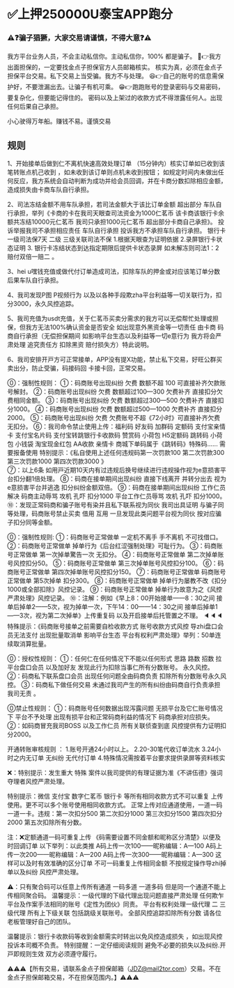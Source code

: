 # ✅上押250000U泰宝APP跑分

### ⚠️❓骗子猖獗，大家交易请谨慎，不得大意❓⚠️

我方平台业务人员，不会主动私信你。主动私信你，100% 都是骗子。
🤣👉我方出面担保的，一定要找金点子担保官方人员邮箱核实。
  核实为真，必须在金点子担保平台交易。私下交易上当受骗。我方不与处理。
😆👉自己的账号的信息需保护好，不要泄漏出去。让骗子有机可乘。
😁👉跑跑账号的登录密码与交易密码，要复杂化，但要能记得住的。
  密码以及上架过的收款方式不得泄露任何人。出现任何后果自己承担。

 小心驶得万年船。赚钱不易。谨慎交易

 ## 规则
1、开始接单后做到仁不离机快速高效处理订单 （15分钟内）核实订单如已收到该笔转账点机己收到 ，如未收到该订单则点机未收到按钮； 如规定时间内未做出任何反应，我方系统会自动判断为成功并给会员回调，并在卡商分数扣除相应金额，造成损失由卡商车队自行承担。 

2、司法冻结金额不用车队承担，若司法金额大于该比订单金额 超出部分 车队自行承担，举列《卡商的卡在我司天眼查司法资金为1000仁茗币  该卡商该银行卡余额共冻结10000元仁茗币  我司只承担1000元仁茗币  超出部分卡商自己承担》。 投诉举报我司不承担相应责任 车队自行承担  投诉我方不承担车队自行承担。
银行卡一级司法保7天  二级  三级关联司法不保    1.根据天眼查为证明依据 2.录屏银行卡状态证明   3. 银行卡冻结状态到达指定期限后提供卡状态录屏 如未解冻则司法1：2 赔付双倍一赔二 。

3、hei u嘿钱充值或做代付订单造成司法，扣除车队的押金或对应该笔订单分数 后果车队自行承担。

4、我司发现P图 P视频行为  以及以各种手段欺zha平台利益等一切关联行为，扣分3000，永久风控追踪。

5、我司充值为usdt充值，关于仁茗币买卖分需求的我方可以无偿帮忙处理或担保，但我方无法100%确认资金是否安全 如出现意外黑资金等一切责任 由卡商 码商自行承担（无偿担保期间 如影响平台生态以及利益等一切e意行为  我方将会严肃处理 追究责任方 扣除黑资 赔付损失方）特此说明。

6、我司安排开戸方可正常接单，APP没有提X功能，禁止私下交易，好旺公群买卖出分，防止受骗，码接码回  卡接卡回，正常交易。

⓪：强制性规则：
①：码商账号出现纠纷  欠费  数额不超  100  可直接补齐欠款账号解封。
②：码商账号出现纠纷  欠费  数额超过100—300  欠费补齐  直接扣分欠费相同金额。
③：码商账号出现纠纷  欠费  数额超过300—500  欠费补齐  直接扣分1000。
④：码商账号出现纠纷  欠费  数额超过500—1000 欠费补齐  直接扣分2000。
⑤：码商账号出现纠纷  欠费  欠费账号不超《72小时》可直接补齐欠费  无扣分。
⑥：我司命令禁止使用上传：福利码  好友码  加群码  定额码  支付宝亲情卡  支付宝名片码  支付宝转跳银行卡收款码  赞赏码  小荷包  H5定额码  跳转码  小荷包  小钱袋  淘宝现金红包  AA收款  亲情卡  商城下单码属于《跳转码》特殊码......  需要报备使用  特别提示：《私自使用上述任何违规码第一次罚款100 第二次罚款300 第三次罚款1000 第四次罚款3000 》  
⑦：以上6条 如用戸近期10天内有过违规后换号继续进行违规操作视为e意损害平台扣分翻1倍处理。
⑧：码商在接单期间出现纠纷  直接下线离开 并转分出去 视为e意损害平台并逃逸  扣分纠纷金额双倍。
⑨：码商在接单期间出现纠纷  工作仁员解决  码商主动辱骂  攻机  孔吓  扣分1000  平台工作仁员辱骂 攻机  孔吓 扣分1000。
⑩：发现正常码商和骗子账号有染并且私下联系视为同伙 我司出具证明 与骗子同等处理，码商账号禁止买卖  借用  互用  一旦发现此类问题平台视为同伙 按对应骗子扣分同等金额。

⓪：强制性规则:
①：码商账号正常做单  一定机不离手  手不离机  不可找借口。
②：码商账号正常做单  掉单行为《后台红涩强制处理》可耻行为。
③：码商账号正常做单  第一次掉单驚告一次  无扣分。
④：码商账号正常做单  第二次掉单账号风控扣分50。
⑤：码商账号正常做单  第三次掉单账号风控扣分100。
⑥：码商账号正常做单  第四次掉单账号风控扣分150。
⑦：码商账号正常做单  码商账号正常做单  第5次掉单  扣分300。
⑧：码商账号正常做单  掉单行为屡教不改《扣分1000或全部扣除》风控记录。
⑨：码商账号正常做单  掉单行为故意为之《风控严肃处理》风控记录。
⑩：注解：例如《早上8：00开始接单——8：30之间  接单后掉单2——5次，视为掉单一次，下午14：00——14：30之间  接单后掉单1——3次，视为第二次掉单》上传重复码 以及开启接单后托管置之不理。
🔈🔈🔈特殊提示：《码商账号接单之前需要自检收款方式  账号收款方式风控  导zhi盘口会员无法支付  出现批量取消单  影响平台生态  平台有权利严肃处理》举列：50单连续取消算批量。

⓪：授权性规则：
①：任何仁在任何情况下不能以任何形式  思路  路数  招数  拉平台盘口会员 以及加好友  发现此行为扣除当事仁所有分数账号。
永久风控。
②：码商私下联系盘口会员  出现任何问题全由码商负责  扣除所有分数账号永久风控。
③：码商私下做任何交易  未通过我司产生的所有纠纷由码商自行负责承担 我司无责 。

⓪禁止性规则：
①：码商账号任何数据出现泻露问题  无损平台及它仁账号情况下  平台不予处理  出现有损平台和正常码商利益的情况下  码商承担对应损失。
②：如码商冒充我司BOSS  以及工作仁员    所有关联侦查到底  风控提供有力证明扣分2000。

开通转账审核规则 ：
1.账号开通24小时以上。
2.20-30笔代收订单流水
3.24小时之内无订单 无纠纷 无代付订单
4.特殊情况需按着平台要求提供录屏等资料核实

❌：特别提示：发生重大  特殊  案件以我司提供的有理证据为准《不讲伍德》强词夺理者风控严肃处理。

特别提示：微信  支付宝  数字仁茗币  银行卡   等所有相同收款方式不可以重复 上传使用。更不可以多个账号使用相同收款方式。 正常上传对应通道使用，一道一码  一道一卡。违规：第一次扣分500  第二次扣分1000  第三次扣分1500  第四次扣分 2000  第五次扣除所有分数。

注：❌定额通道一码可重复上传  《码需要设置不同金额和昵称区分清楚》以便及时回调订单
以下举列：以此类推
A码上传一次100——昵称编辑：A—100  A码上传一次200——昵称编辑：A—200  A码上传一次300——昵称编辑：A—300
这样可以及时有效准确的区分订单  不可一码重复上传相同金额  不按规定操作导zhi掉单以及纠纷  风控严肃处理。

⚠️：只有聚合码可以任意上传所有通道  一码多道  一道多码  但是同一个通道不能上传相同聚合码。
温馨提示：一级代理的下级代理出现问题直接严肃处理   任何欺乍平台及作案手法相同的账号《定性为团伙》同责。 平台有权利处理一级代理  二 三级代理  所有上下级关联 包括跳级关联账号。  全部风控追踪扣除所有分数  请各位老板管理好自己的团队。


温馨提示：银行卡收款码等收到金额需实时转出以免风控造成损失 ，如出现风控投诉本司概不负责。 
 特别提醒：一定仔细阅读规则 避免不必要的损失以及纠纷.开戸即规则生效 双方必须遵守履行。

⚠️⚠️⚠️【所有交易，请联系金点子担保邮箱（JDZ@mail2tor.com）交易。不在金点子担保邮箱交易，不在担保范围内。】⚠️⚠️⚠️
